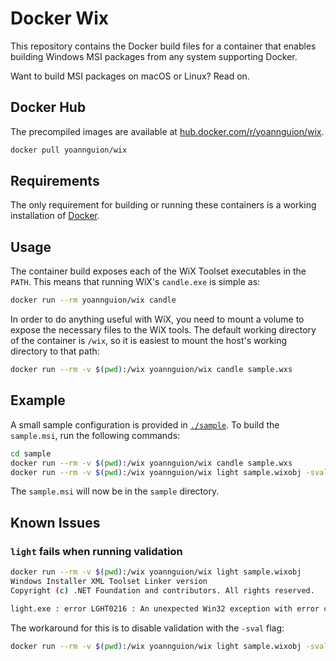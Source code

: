 # Docker Wix

This repository contains the Docker build files for a container that enables
building Windows MSI packages from any system supporting Docker.

Want to build MSI packages on macOS or Linux? Read on.

## Docker Hub

The precompiled images are available at
[hub.docker.com/r/yoannguion/wix](https://hub.docker.com/r/yoannguion/wix).

``` sh
docker pull yoannguion/wix
```

## Requirements

The only requirement for building or running these containers is a working
installation of [Docker](https://www.docker.com/products/docker-desktop).

## Usage

The container build exposes each of the WiX Toolset executables in the `PATH`.
This means that running WiX's `candle.exe` is simple as:

``` sh
docker run --rm yoannguion/wix candle
```

In order to do anything useful with WiX, you need to mount a volume to expose
the necessary files to the WiX tools. The default working directory of the
container is `/wix`, so it is easiest to mount the host's working directory to
that path:

``` sh
docker run --rm -v $(pwd):/wix yoannguion/wix candle sample.wxs
```

## Example

A small sample configuration is provided in [`./sample`](./sample). To build
the `sample.msi`, run the following commands:

``` sh
cd sample
docker run --rm -v $(pwd):/wix yoannguion/wix candle sample.wxs
docker run --rm -v $(pwd):/wix yoannguion/wix light sample.wixobj -sval
```

The `sample.msi` will now be in the `sample` directory.

## Known Issues

### `light` fails when running validation

``` sh
docker run --rm -v $(pwd):/wix yoannguion/wix light sample.wixobj
Windows Installer XML Toolset Linker version
Copyright (c) .NET Foundation and contributors. All rights reserved.

light.exe : error LGHT0216 : An unexpected Win32 exception with error code 0x65B occurred: Function failed.
```

The workaround for this is to disable validation with the `-sval` flag:

``` sh
docker run --rm -v $(pwd):/wix yoannguion/wix light sample.wixobj -sval
```
